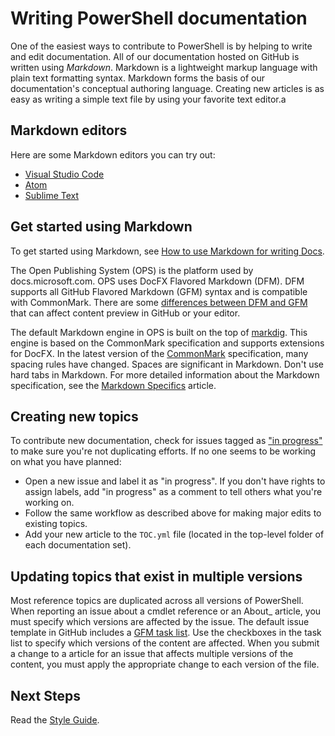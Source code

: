 # Writing PowerShell documentation

One of the easiest ways to contribute to PowerShell is by helping to write and edit documentation.
All of our documentation hosted on GitHub is written using *Markdown*. Markdown is a lightweight
markup language with plain text formatting syntax. Markdown forms the basis of our documentation's
conceptual authoring language. Creating new articles is as easy as writing a simple text file by
using your favorite text editor.a

## Markdown editors

Here are some Markdown editors you can try out:

- [Visual Studio Code](https://code.visualstudio.com)
- [Atom](https://atom.io/)
- [Sublime Text](http://www.sublimetext.com/)

## Get started using Markdown

To get started using Markdown, see [How to use Markdown for writing Docs](https://docs.microsoft.com/contribute/how-to-write-use-markdown).

The Open Publishing System (OPS) is the platform used by docs.microsoft.com. OPS uses DocFX
Flavored Markdown (DFM). DFM supports all GitHub Flavored Markdown (GFM) syntax and is compatible
with CommonMark. There are some [differences between DFM and GFM][dfm-diffs] that can affect
content preview in GitHub or your editor.

The default Markdown engine in OPS is built on the top of [markdig][]. This engine is based on the
CommonMark specification and supports extensions for DocFX. In the latest version of the
[CommonMark][] specification, many spacing rules have changed. Spaces are significant in Markdown.
Don't use hard tabs in Markdown. For more detailed information about the Markdown specification,
see the [Markdown Specifics](4-MARKDOWN-SPECIFICS.md) article.

## Creating new topics

To contribute new documentation, check for issues tagged as ["in progress"][labels] to make
sure you're not duplicating efforts. If no one seems to be working on what you have planned:

- Open a new issue and label it as "in progress". If you don't have rights to assign labels, add "in
  progress" as a comment to tell others what you're working on.
- Follow the same workflow as described above for making major edits to existing topics.
- Add your new article to the `TOC.yml` file (located in the top-level folder of each
  documentation set).

## Updating topics that exist in multiple versions

Most reference topics are duplicated across all versions of PowerShell. When reporting an issue
about a cmdlet reference or an About_ article, you must specify which versions are affected by the
issue. The default issue template in GitHub includes a [GFM task list][gfm-task]. Use the checkboxes
in the task list to specify which versions of the content are affected. When you submit a change to
a article for an issue that affects multiple versions of the content, you must apply the appropriate
change to each version of the file.

## Next Steps

Read the [Style Guide](3-STYLE-GUIDE.md).

<!-- External URLs -->
[markdig]: https://github.com/lunet-io/markdig
[CommonMark]: https://spec.commonmark.org/
[gfm-help]: https://help.github.com/categories/writing-on-github/
[labels]: https://github.com/PowerShell/PowerShell-Docs/labels/in%20progress
[gfm-task]: https://github.github.com/gfm/#task-list-items-extension-
[dfm-diffs]: https://dotnet.github.io/docfx/spec/docfx_flavored_markdown.html#differences-between-dfm-and-gfm
